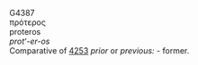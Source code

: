 <body>
  <p>G4387<br>  πρότερος  <br> proteros  <br><i>prot‘-er-os </i><br>Comparative of <a href="g4253.htm">4253</a>  <i>prior</i> or <i>previous:</i> - former.<br></p>
 </body>